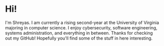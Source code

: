 # Hi!

I'm Shreyas. I am currently a rising second-year at the University of Virginia majoring in computer science.
I enjoy cybersecurity, software engineering, systems administration, and everything in between.
Thanks for checking out my GitHub! Hopefully you'll find some of the stuff in here interesting.

<!-- ![GitHub stats!](https://github-readme-stats.vercel.app/api?username=smayya337&show_icons=true&count_private=true) -->
